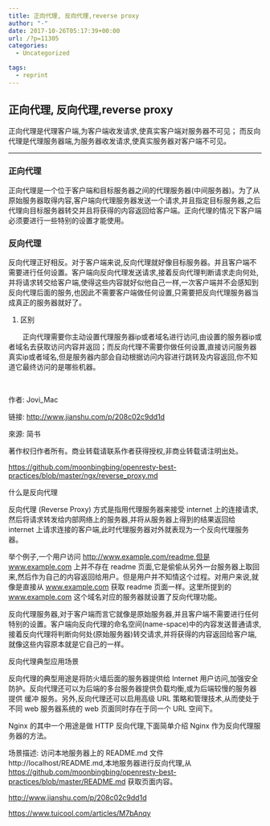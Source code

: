 ```yaml
---
title: 正向代理, 反向代理,reverse proxy
author: "-"
date: 2017-10-26T05:17:39+00:00
url: /?p=11305
categories:
  - Uncategorized

tags:
  - reprint
---
```

## 正向代理, 反向代理,reverse proxy

正向代理是代理客户端,为客户端收发请求,使真实客户端对服务器不可见；
而反向代理是代理服务器端,为服务器收发请求,使真实服务器对客户端不可见。

---

### 正向代理
正向代理是一个位于客户端和目标服务器之间的代理服务器(中间服务器)。为了从原始服务器取得内容,客户端向代理服务器发送一个请求,并且指定目标服务器,之后代理向目标服务器转交并且将获得的内容返回给客户端。正向代理的情况下客户端必须要进行一些特别的设置才能使用。
### 反向代理
反向代理正好相反。对于客户端来说,反向代理就好像目标服务器。并且客户端不需要进行任何设置。客户端向反向代理发送请求,接着反向代理判断请求走向何处,并将请求转交给客户端,使得这些内容就好似他自己一样,一次客户端并不会感知到反向代理后面的服务,也因此不需要客户端做任何设置,只需要把反向代理服务器当成真正的服务器就好了。

  1. 区别

  正向代理需要你主动设置代理服务器ip或者域名进行访问,由设置的服务器ip或者域名去获取访问内容并返回；而反向代理不需要你做任何设置,直接访问服务器真实ip或者域名,但是服务器内部会自动根据访问内容进行跳转及内容返回,你不知道它最终访问的是哪些机器。

  

作者: Jovi_Mac
  
链接: http://www.jianshu.com/p/208c02c9dd1d
  
來源: 简书
  
著作权归作者所有。商业转载请联系作者获得授权,非商业转载请注明出处。

https://github.com/moonbingbing/openresty-best-practices/blob/master/ngx/reverse_proxy.md

什么是反向代理

反向代理 (Reverse Proxy) 方式是指用代理服务器来接受 internet 上的连接请求,然后将请求转发给内部网络上的服务器,并将从服务器上得到的结果返回给 internet 上请求连接的客户端,此时代理服务器对外就表现为一个反向代理服务器。

举个例子,一个用户访问 http://www.example.com/readme,但是 www.example.com 上并不存在 readme 页面,它是偷偷从另外一台服务器上取回来,然后作为自己的内容返回给用户。但是用户并不知情这个过程。对用户来说,就像是直接从 www.example.com 获取 readme 页面一样。这里所提到的 www.example.com 这个域名对应的服务器就设置了反向代理功能。

反向代理服务器,对于客户端而言它就像是原始服务器,并且客户端不需要进行任何特别的设置。客户端向反向代理的命名空间(name-space)中的内容发送普通请求,接着反向代理将判断向何处(原始服务器)转交请求,并将获得的内容返回给客户端,就像这些内容原本就是它自己的一样。
  
反向代理典型应用场景

反向代理的典型用途是将防火墙后面的服务器提供给 Internet 用户访问,加强安全防护。反向代理还可以为后端的多台服务器提供负载均衡,或为后端较慢的服务器提供 缓冲 服务。另外,反向代理还可以启用高级 URL 策略和管理技术,从而使处于不同 web 服务器系统的 web 页面同时存在于同一个 URL 空间下。

Nginx 的其中一个用途是做 HTTP 反向代理,下面简单介绍 Nginx 作为反向代理服务器的方法。

场景描述: 访问本地服务器上的 README.md 文件 http://localhost/README.md,本地服务器进行反向代理,从 https://github.com/moonbingbing/openresty-best-practices/blob/master/README.md 获取页面内容。


http://www.jianshu.com/p/208c02c9dd1d
  
https://www.tuicool.com/articles/M7bAnqy


